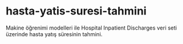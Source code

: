 # hasta-yatis-suresi-tahmini
Makine öğrenimi modelleri ile Hospital Inpatient Discharges veri seti üzerinde hasta yatış süresinin tahmini.
